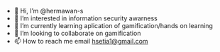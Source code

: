 - 👋 Hi, I’m @hermawan-s
- 👀 I’m interested in information security awarness
- 🌱 I’m currently learning aplication of gamification/hands on learning
- 💞️ I’m looking to collaborate on gamification
- 📫 How to reach me email hsetia1@gmail.com

<!---
hermawan-s/hermawan-s is a ✨ special ✨ repository because its `README.md` (this file) appears on your GitHub profile.
You can click the Preview link to take a look at your changes.
--->
